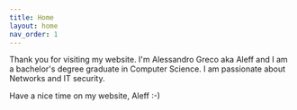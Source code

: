 ```yaml
---
title: Home
layout: home
nav_order: 1
---
```


Thank you for visiting my website.
I'm Alessandro Greco aka Aleff and I am a bachelor's degree graduate in Computer Science.
I am passionate about Networks and IT security.

Have a nice time on my website,
Aleff :-)